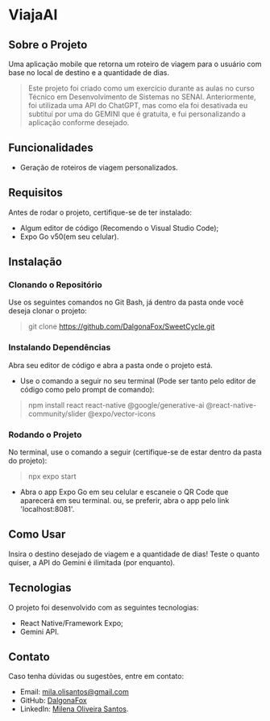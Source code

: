 # ViajaAI

## Sobre o Projeto
Uma aplicação mobile que retorna um roteiro de viagem para o usuário com base no local de destino e a quantidade de dias.
> Este projeto foi criado como um exercício durante as aulas no curso Técnico em Desenvolvimento de Sistemas no SENAI. Anteriormente, foi utilizada uma API do ChatGPT, mas como ela foi desativada eu subtituí por uma do GEMINI que é gratuita, e fui personalizando a aplicação conforme desejado.

## Funcionalidades
- Geração de roteiros de viagem personalizados.

## Requisitos
Antes de rodar o projeto, certifique-se de ter instalado:
- Algum editor de código (Recomendo o Visual Studio Code);
- Expo Go v50(em seu celular).

## Instalação

### Clonando o Repositório
Use os seguintes comandos no Git Bash, já dentro da pasta onde você deseja clonar o projeto:
> git clone https://github.com/DalgonaFox/SweetCycle.git

### Instalando Dependências
Abra seu editor de código e abra a pasta onde o projeto está.
- Use o comando a seguir no seu terminal (Pode ser tanto pelo editor de código como pelo prompt de comando):
> npm install react react-native @google/generative-ai @react-native-community/slider @expo/vector-icons

### Rodando o Projeto
No terminal, use o comando a seguir (certifique-se de estar dentro da pasta do projeto):
> npx expo start
- Abra o app Expo Go em seu celular e escaneie o QR Code que aparecerá em seu terminal. ou, se preferir, abra o app pelo link 'localhost:8081'.

## Como Usar
Insira o destino desejado de viagem e a quantidade de dias! Teste o quanto quiser, a API do Gemini é ilimitada (por enquanto).

## Tecnologias
O projeto foi desenvolvido com as seguintes tecnologias:
- React Native/Framework Expo;
- Gemini API.

## Contato
Caso tenha dúvidas ou sugestões, entre em contato:
- Email: mila.olisantos@gmail.com
- GitHub: [DalgonaFox](https://github.com/DalgonaFox)
- LinkedIn: [Milena Oliveira Santos](https://www.linkedin.com/in/milena-oliveira-santos-432611278/).